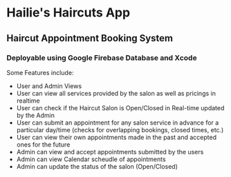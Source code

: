 # Hailie's Haircuts App
## Haircut Appointment Booking System
### Deployable using Google Firebase Database and Xcode

Some Features include:<br/>
* User and Admin Views
* User can view all services provided by the salon as well as pricings in realtime
* User can check if the Haircut Salon is Open/Closed in Real-time updated by the Admin
* User can submit an appointment for any salon service in advance for a particular day/time (checks for overlapping bookings, closed times, etc.)
* User can view their own appointments made in the past and accepted ones for the future
* Admin can view and accept appointments submitted by the users
* Admin can view Calendar scheudle of appointments
* Admin can update the status of the salon (Open/Closed)
  
